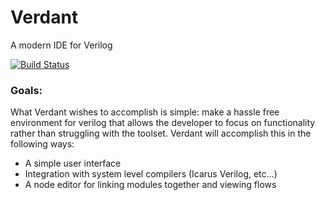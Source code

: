 # Verdant
A modern IDE for Verilog

[![Build Status](https://travis-ci.org/tanishq-dubey/verdant.svg?branch=master)](https://travis-ci.org/tanishq-dubey/verdant)

### Goals:
What Verdant wishes to accomplish is simple: make a hassle free environment for verilog that allows the developer to focus on functionality rather than struggling with the toolset. Verdant will accomplish this in the following ways:
 - A simple user interface
 - Integration with system level compilers (Icarus Verilog, etc...)
 - A node editor for linking modules together and viewing flows
 
